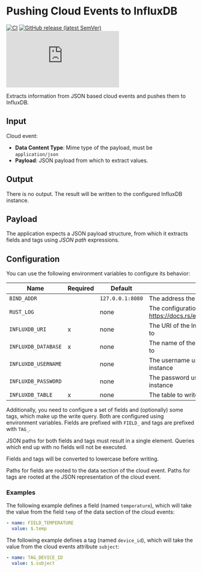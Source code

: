 # Pushing Cloud Events to InfluxDB

[![CI](https://github.com/drogue-iot/drogue-influxdb-pusher/workflows/CI/badge.svg)](https://github.com/drogue-iot/drogue-influxdb-pusher/actions?query=workflow%3A%22CI%22)
[![GitHub release (latest SemVer)](https://img.shields.io/github/v/tag/drogue-iot/drogue-influxdb-pusher?sort=semver)](https://github.com/orgs/drogue-iot/packages/container/package/drogue-influxdb-pusher)
[![Matrix](https://img.shields.io/matrix/drogue-iot:matrix.org)](https://matrix.to/#/#drogue-iot:matrix.org)

Extracts information from JSON based cloud events and pushes them to InfluxDB.

## Input

Cloud event:

* **Data Content Type**: Mime type of the payload, must be `application/json`
* **Payload**: JSON payload from which to extract values.

## Output

There is no output. The result will be written to the configured InfluxDB instance.

## Payload

The application expects a JSON payload structure, from which it extracts fields and tags using *JSON path* expressions.

## Configuration

You can use the following environment variables to configure its behavior:

| Name | Required | Default | Description |
| ---- | -------- | ------- | ----------- |
| `BIND_ADDR` | | `127.0.0.1:8080` | The address the HTTP server binds to |
| `RUST_LOG` | | none | The configuration of the logger, also see https://docs.rs/env_logger/latest/env_logger/ |
| `INFLUXDB_URI`| x | none | The URI of the InfluxDB instance to connect to |
| `INFLUXDB_DATABASE` | x | none | The name of the InfluxDB database to write to |
| `INFLUXDB_USERNAME` | | none | The username used to login in to database instance |
| `INFLUXDB_PASSWORD` | | none | The password used to login in to database instance |
| `INFLUXDB_TABLE` | x | none | The table to write to |

Additionally, you need to configure a set of fields and (optionally) some tags, which make up the write query. Both
are configured using environment variables. Fields are prefixed with `FIELD_` and tags are prefixed with `TAG_`.

JSON paths for both fields and tags must result in a single element. Queries which end up with no fields will not
be executed.

Fields and tags will be converted to lowercase before writing.

Paths for fields are rooted to the data section of the cloud event. Paths for tags are rooted at the JSON
representation of the cloud event.

### Examples

The following example defines a field (named `temperature`), which will take the value from the field `temp` of the
data section of the cloud events:

~~~yaml
- name: FIELD_TEMPERATURE
  value: $.temp
~~~

The following example defines a tag (named `device_id`), which will take the value from the cloud events attribute
`subject`:

~~~yaml
- name: TAG_DEVICE_ID
  value: $.subject
~~~
